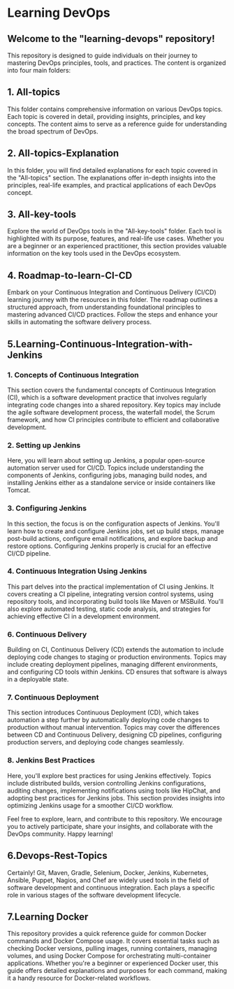# Learning DevOps

## Welcome to the "learning-devops" repository!

This repository is designed to guide individuals on their journey to mastering DevOps principles, tools, and practices. The content is organized into four main folders:

## 1. All-topics

This folder contains comprehensive information on various DevOps topics. Each topic is covered in detail, providing insights, principles, and key concepts. The content aims to serve as a reference guide for understanding the broad spectrum of DevOps.

## 2. All-topics-Explanation

In this folder, you will find detailed explanations for each topic covered in the "All-topics" section. The explanations offer in-depth insights into the principles, real-life examples, and practical applications of each DevOps concept.

## 3. All-key-tools

Explore the world of DevOps tools in the "All-key-tools" folder. Each tool is highlighted with its purpose, features, and real-life use cases. Whether you are a beginner or an experienced practitioner, this section provides valuable information on the key tools used in the DevOps ecosystem.

## 4. Roadmap-to-learn-CI-CD

Embark on your Continuous Integration and Continuous Delivery (CI/CD) learning journey with the resources in this folder. The roadmap outlines a structured approach, from understanding foundational principles to mastering advanced CI/CD practices. Follow the steps and enhance your skills in automating the software delivery process.

## 5.Learning-Continuous-Integration-with-Jenkins

### 1. Concepts of Continuous Integration

This section covers the fundamental concepts of Continuous Integration (CI), which is a software development practice that involves regularly integrating code changes into a shared repository. Key topics may include the agile software development process, the waterfall model, the Scrum framework, and how CI principles contribute to efficient and collaborative development.

### 2. Setting up Jenkins

Here, you will learn about setting up Jenkins, a popular open-source automation server used for CI/CD. Topics include understanding the components of Jenkins, configuring jobs, managing build nodes, and installing Jenkins either as a standalone service or inside containers like Tomcat.

### 3. Configuring Jenkins

In this section, the focus is on the configuration aspects of Jenkins. You'll learn how to create and configure Jenkins jobs, set up build steps, manage post-build actions, configure email notifications, and explore backup and restore options. Configuring Jenkins properly is crucial for an effective CI/CD pipeline.

### 4. Continuous Integration Using Jenkins

This part delves into the practical implementation of CI using Jenkins. It covers creating a CI pipeline, integrating version control systems, using repository tools, and incorporating build tools like Maven or MSBuild. You'll also explore automated testing, static code analysis, and strategies for achieving effective CI in a development environment.

### 6. Continuous Delivery

Building on CI, Continuous Delivery (CD) extends the automation to include deploying code changes to staging or production environments. Topics may include creating deployment pipelines, managing different environments, and configuring CD tools within Jenkins. CD ensures that software is always in a deployable state.

### 7. Continuous Deployment

This section introduces Continuous Deployment (CD), which takes automation a step further by automatically deploying code changes to production without manual intervention. Topics may cover the differences between CD and Continuous Delivery, designing CD pipelines, configuring production servers, and deploying code changes seamlessly.

### 8. Jenkins Best Practices

Here, you'll explore best practices for using Jenkins effectively. Topics include distributed builds, version controlling Jenkins configurations, auditing changes, implementing notifications using tools like HipChat, and adopting best practices for Jenkins jobs. This section provides insights into optimizing Jenkins usage for a smoother CI/CD workflow.

Feel free to explore, learn, and contribute to this repository. We encourage you to actively participate, share your insights, and collaborate with the DevOps community. Happy learning!

## 6.Devops-Rest-Topics

Certainly! Git, Maven, Gradle, Selenium, Docker, Jenkins, Kubernetes, Ansible, Puppet, Nagios, and Chef are widely used tools in the field of software development and continuous integration. Each plays a specific role in various stages of the software development lifecycle.

## 7.Learning Docker

This repository provides a quick reference guide for common Docker commands and Docker Compose usage. It covers essential tasks such as checking Docker versions, pulling images, running containers, managing volumes, and using Docker Compose for orchestrating multi-container applications. Whether you're a beginner or experienced Docker user, this guide offers detailed explanations and purposes for each command, making it a handy resource for Docker-related workflows.
